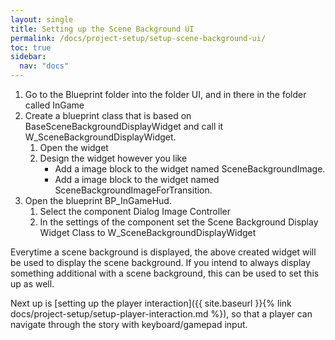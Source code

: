 ```yaml
---
layout: single
title: Setting up the Scene Background UI
permalink: /docs/project-setup/setup-scene-background-ui/
toc: true
sidebar:
  nav: "docs"
---
```



1. Go to the Blueprint folder into the folder UI, and in there in the folder called InGame
2. Create a blueprint class that is based on BaseSceneBackgroundDisplayWidget and call it W_SceneBackgroundDisplayWidget.
    1. Open the widget
    2. Design the widget however you like
        - Add a image block to the widget named SceneBackgroundImage.
        - Add a image block to the widget named SceneBackgroundImageForTransition.
3. Open the blueprint BP_InGameHud.
    1. Select the component Dialog Image Controller
    2. In the settings of the component set the Scene Background Display Widget Class to W_SceneBackgroundDisplayWidget

Everytime a scene background is displayed, the above created widget will be used to display the scene background. If you intend to always display something additional with a scene background, this can be used to set this up as well.

Next up is [setting up the player interaction]({{ site.baseurl }}{% link docs/project-setup/setup-player-interaction.md %}), so that a player can navigate through the story with keyboard/gamepad input.